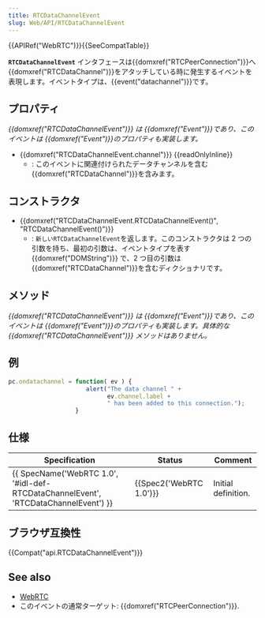```yaml
---
title: RTCDataChannelEvent
slug: Web/API/RTCDataChannelEvent
---
```

{{APIRef("WebRTC")}}{{SeeCompatTable}}

**`RTCDataChannelEvent`** インタフェースは{{domxref("RTCPeerConnection")}}へ{{domxref("RTCDataChannel")}}をアタッチしている時に発生するイベントを表現します。イベントタイプは、{{event("datachannel")}}です。

## プロパティ

_{{domxref("RTCDataChannelEvent")}} は {{domxref("Event")}}であり、このイベントは {{domxref("Event")}}のプロパティも実装します。_

- {{domxref("RTCDataChannelEvent.channel")}} {{readOnlyInline}}
  - : このイベントに関連付けられたデータチャンネルを含む{{domxref("RTCDataChannel")}}を含みます。

## コンストラクタ

- {{domxref("RTCDataChannelEvent.RTCDataChannelEvent()", "RTCDataChannelEvent()")}}
  - : `新しいRTCDataChannelEvent`を返します。このコンストラクタは 2 つの引数を持ち、最初の引数は、イベントタイプを表す {{domxref("DOMString")}} で、2 つ目の引数は{{domxref("RTCDataChannel")}}を含むディクショナリです。

## メソッド

_{{domxref("RTCDataChannelEvent")}} は {{domxref("Event")}}であり、このイベントは {{domxref("Event")}}のプロパティも実装します。具体的な {{domxref("RTCDataChannelEvent")}} メソッドはありません。_

## 例

```js
pc.ondatachannel = function( ev ) {
                      alert("The data channel " +
                            ev.channel.label +
                            " has been added to this connection.");
                   }
```

## 仕様

| Specification                                                                                                    | Status                           | Comment             |
| ---------------------------------------------------------------------------------------------------------------- | -------------------------------- | ------------------- |
| {{ SpecName('WebRTC 1.0', '#idl-def-RTCDataChannelEvent', 'RTCDataChannelEvent') }} | {{Spec2('WebRTC 1.0')}} | Initial definition. |

## ブラウザ互換性

{{Compat("api.RTCDataChannelEvent")}}

## See also

- [WebRTC](/ja/docs/Web/Guide/API/WebRTC "/en-US/docs/CSS/Using_CSS_animations")
- このイベントの通常ターゲット: {{domxref("RTCPeerConnection")}}.
